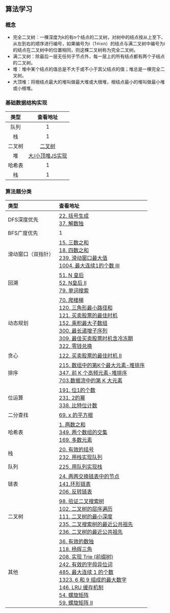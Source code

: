 ## 算法学习

### 概念

- 完全二叉树：一棵深度为k的有n个结点的二叉树，对树中的结点按从上至下、从左到右的顺序进行编号，如果编号为i（1≤i≤n）的结点与满二叉树中编号为i的结点在二叉树中的位置相同，则这棵二叉树称为完全二叉树。
- 满二叉树：除最后一层无任何子节点外，每一层上的所有结点都有两个子结点的二叉树。
- 堆：堆中某个结点的值总是不大于或不小于其父结点的值；堆总是一棵完全二叉树。
- 大顶堆：将根结点最大的堆叫做最大堆或大根堆，根结点最小的堆叫做最小堆或小根堆。


### 基础数据结构实现

|  类型   | 查看地址  |
|  :----:  | :----:  |
| 队列  | 1 |
| 栈  | 1 |
| 二叉树  | [二叉树](https://zouyifeng.cn/practice/algorithm/%E4%BA%8C%E5%8F%89%E6%A0%91/index.html) |
| 堆  | [大/小顶堆JS实现](239.%20滑动窗口最大值)|
| 哈希表  | 1 |
| 栈  | 1 |


### 算法题分类

|  类型    | 查看地址  |
|  :----  | :----  |
| DFS深度优先 | [22. 括号生成](22.%20括号生成) <br> [37. 解数独](37.%20解数独)|
| BFS广度优先  | 1 |
| 滑动窗口（双指针）  | [15. 三数之和](15.%20三数之和) <br> [18. 四数之和](18.%20四数之和) <br> [239. 滑动窗口最大值](239.%20滑动窗口最大值) <br> [1004. 最大连续1的个数 III](1004.%20最大连续1的个数%20III) |
| 回溯  | [51. N 皇后](51.%20N%20皇后) <br> [52. N皇后 II](52.%20N皇后%20II) <br> [79. 单词搜索](79.%20单词搜索)|
| 动态规划  | [70. 爬楼梯](70.%20爬楼梯) <br> [120. 三角形最小路径和](120.%20三角形最小路径和) <br> [121. 买卖股票的最佳时机](121.%20买卖股票的最佳时机) <br> [152. 乘积最大子数组](152.%20乘积最大子数组) <br> [300. 最长递增子序列](300.%20最长递增子序列) <br> [309. 最佳买卖股票时机含冷冻期](309.%20最佳买卖股票时机含冷冻期) <br> [322. 零钱兑换](322.%20零钱兑换)|
| 贪心  | [122. 买卖股票的最佳时机 II](122.%20买卖股票的最佳时机%20II) |
| 排序  | [215. 数组中的第K个最大元素-堆排序](215.%20数组中的第K个最大元素) <br> [347. 前 K 个高频元素-堆排序](347.%20前%20K%20个高频元素) <br> [703.数据流中的第 K 大元素](703.%20数据流中的第%20K%20大元素)|
| 位运算 | [191. 位1的个数](191.%20位1的个数) <br> [231. 2的幂](231.%202的幂) <br> [338. 比特位计数](338.%20比特位计数)|
| 二分查找  | [69. x 的平方根](69.%20x%20的平方根) |
| 哈希表 | [1. 两数之和](1.%20两数之和) <br>  [349. 两个数组的交集](349.%20两个数组的交集) <br> [169. 多数元素](169.%20多数元素) |
| 栈 | [20. 有效的括号](20.%20有效的括号) <br> [232. 用栈实现队列](232.%20用栈实现队列) |
| 队列 | [225. 用队列实现栈](225.%20用队列实现栈) | 
| 链表 | [24. 两两交换链表中的节点](24.%20两两交换链表中的节点) <br> [141.环形链表](141.%20环形链表) <br> [206. 反转链表](206.%20反转链表)|
| 二叉树 | [98. 验证二叉搜索树](98.%20验证二叉搜索树) <br> [102. 二叉树的层序遍历](102.%20二叉树的层序遍历)  <br> [111. 二叉树的最小深度](111.%20二叉树的最小深度) <br> [235. 二叉搜索树的最近公共祖先](235.%20二叉搜索树的最近公共祖先) <br> [236. 二叉树的最近公共祖先](236.%20二叉树的最近公共祖先)|
| 其他 | [36. 有效的数独](36.%20有效的数独) <br> [118. 杨辉三角](118.%20杨辉三角) <br> [208. 实现 Trie (前缀树)](208.%20实现%20Trie%20(前缀树)) <br> [242. 有效的字母异位词](242.%20有效的字母异位词) <br> [485. 最大连续 1 的个数](485.%20最大连续%201%20的个数) <br> [1323. 6 和 9 组成的最大数字](1323.%206%20和%209%20组成的最大数字)  <br> [146. LRU 缓存机制](146.%20LRU%20缓存机制) <br> [54. 螺旋矩阵](54.%20螺旋矩阵) <br> [59. 螺旋矩阵 II](59.%20螺旋矩阵%20II)|
